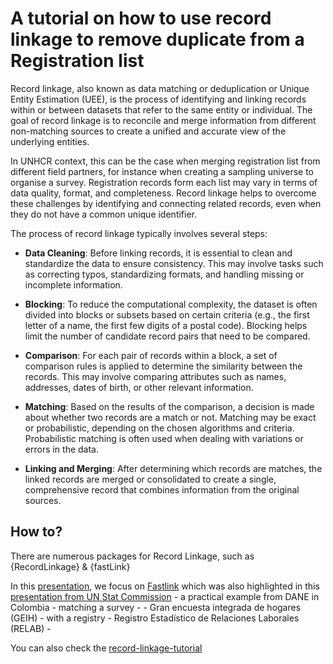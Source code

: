 # A tutorial on how to use record linkage to remove duplicate from a Registration list



Record linkage, also known as data matching or deduplication or Unique Entity Estimation (UEE), is the process of identifying and linking records within or between datasets that refer to the same entity or individual. The goal of record linkage is to reconcile and merge information from different non-matching sources to create a unified and accurate view of the underlying entities.

In UNHCR context, this can be the case when merging registration list from different field partners, for instance when creating a sampling universe to organise a survey. Registration records form each list may vary in terms of data quality, format, and completeness. Record linkage helps to overcome these challenges by identifying and connecting related records, even when they do not have a common unique identifier.

The process of record linkage typically involves several steps:

 * __Data Cleaning__: Before linking records, it is essential to clean and standardize the data to ensure consistency. This may involve tasks such as correcting typos, standardizing formats, and handling missing or incomplete information.

 * __Blocking__: To reduce the computational complexity, the dataset is often divided into blocks or subsets based on certain criteria (e.g., the first letter of a name, the first few digits of a postal code). Blocking helps limit the number of candidate record pairs that need to be compared.

 * __Comparison__: For each pair of records within a block, a set of comparison rules is applied to determine the similarity between the records. This may involve comparing attributes such as names, addresses, dates of birth, or other relevant information.

 * __Matching__: Based on the results of the comparison, a decision is made about whether two records are a match or not. Matching may be exact or probabilistic, depending on the chosen algorithms and criteria. Probabilistic matching is often used when dealing with variations or errors in the data.

 * __Linking and Merging__: After determining which records are matches, the linked records are merged or consolidated to create a single, comprehensive record that combines information from the original sources.
 
 
 ## How to?
 
 There are numerous packages for Record Linkage, such as {RecordLinkage} & {fastLink}
 
 In this [presentation](https://unhcr-americas.github.io/record_linkage/), we focus on  [Fastlink](https://github.com/kosukeimai/fastLink) which was also highlighted in this [presentation from UN Stat Commission](https://www.youtube.com/watch?v=S7boX8X4uXU) - a practical example from DANE in Colombia - matching a survey - - Gran encuesta integrada de hogares (GEIH) - with a registry - Registro Estadístico de Relaciones Laborales (RELAB) - 
 
 You can also check the [record-linkage-tutorial](https://github.com/cleanzr/record-linkage-tutorial)


